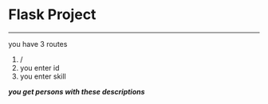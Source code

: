 # Flask Project
___
you have 3 routes 
1. /
2. you enter id
3. you enter skill

***you get persons with these descriptions***
